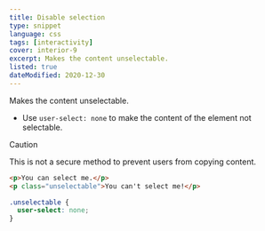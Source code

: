 ```yaml
---
title: Disable selection
type: snippet
language: css
tags: [interactivity]
cover: interior-9
excerpt: Makes the content unselectable.
listed: true
dateModified: 2020-12-30
---
```


Makes the content unselectable.

- Use `user-select: none` to make the content of the element not selectable.

> [!CAUTION]
>
> This is not a secure method to prevent users from copying content.

```html
<p>You can select me.</p>
<p class="unselectable">You can't select me!</p>
```

```css
.unselectable {
  user-select: none;
}
```
